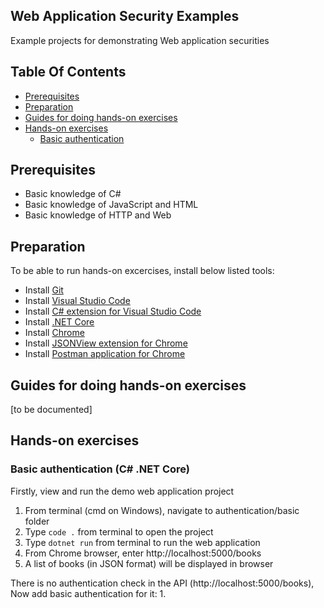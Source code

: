 Web Application Security Examples
---

Example projects for demonstrating Web application securities

## Table Of Contents
 * [Prerequisites](#prerequisites)
 * [Preparation](#preparation)
 * [Guides for doing hands-on exercises](#guides-for-doing-hands-on-exercises)
 * [Hands-on exercises](#hands-on-exercises)
   * [Basic authentication](#basic-authentication)

## Prerequisites
* Basic knowledge of C#
* Basic knowledge of JavaScript and HTML
* Basic knowledge of HTTP and Web

## Preparation
To be able to run hands-on excercises, install below listed tools:
* Install [Git](https://git-scm.com/)
* Install [Visual Studio Code](https://code.visualstudio.com/)
* Install [C# extension for Visual Studio Code](https://marketplace.visualstudio.com/items?itemName=ms-vscode.csharp)
* Install [.NET Core](https://www.microsoft.com/net/core)
* Install [Chrome](https://www.google.com/chrome/)
* Install [JSONView extension for Chrome](https://chrome.google.com/webstore/detail/jsonview/chklaanhfefbnpoihckbnefhakgolnmc)
* Install [Postman application for Chrome](https://chrome.google.com/webstore/detail/postman/fhbjgbiflinjbdggehcddcbncdddomop)

## Guides for doing hands-on exercises
[to be documented]

## Hands-on exercises
### Basic authentication (C# .NET Core)
Firstly, view and run the demo web application project
 1. From terminal (cmd on Windows), navigate to authentication/basic folder
 2. Type `code .` from terminal to open the project
 3. Type `dotnet run` from terminal to run the web application
 4. From Chrome browser, enter http://localhost:5000/books
 5. A list of books (in JSON format) will be displayed in browser

There is no authentication check in the API (http://localhost:5000/books), Now add basic authentication for it:
 1. 

